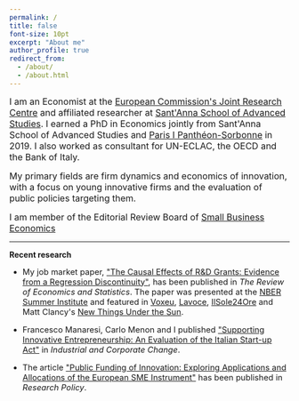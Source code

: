 ```yaml
---
permalink: /
title: false
font-size: 10pt
excerpt: "About me"
author_profile: true
redirect_from: 
  - /about/
  - /about.html
---
```

<span style="font-size:12pt;">I am an Economist at the <a href="https://joint-research-centre.ec.europa.eu/index_en?prefLang=en" target="_blank" rel="noopener noreferrer">European Commission's Joint Research Centre</a> and affiliated researcher at <a href="https://www.santannapisa.it/en" target="_blank" rel="noopener noreferrer">Sant'Anna School of Advanced Studies</a>. I earned a PhD in Economics jointly from Sant'Anna School of Advanced Studies and <a href="https://centredeconomiesorbonne.cnrs.fr/en/home/" target="_blank" rel="noopener noreferrer">Paris I Panthéon-Sorbonne</a> in 2019. I also worked as consultant for UN-ECLAC, the OECD and the Bank of Italy.</span>

<span style="font-size:12pt;">My primary fields are firm dynamics and economics of innovation, with a focus on young innovative firms and the evaluation of public policies targeting them.</span>

<span style="font-size:12pt;">I am member of the Editorial Review Board of <a href="https://www.springer.com/journal/11187" target="_blank" rel="noopener noreferrer">Small Business Economics</a></span>

------

**Recent research**

* <span style="font-size:11pt;">My job market paper, <a href="https://direct.mit.edu/rest/article/doi/10.1162/rest_a_01233/112422/The-Causal-Effects-of-R-amp-D-Grants-Evidence-from" target="_blank" rel="noopener noreferrer">"The Causal Effects of R&D Grants: Evidence from a Regression Discontinuity"</a>, has been published in *The Review of Economics and Statistics*. The paper was presented at the <a href="https://conference.nber.org/sched/SI20PRINN" target="_blank" rel="noopener noreferrer">NBER Summer Institute</a> and featured in <a href="https://voxeu.org/article/causal-effects-rd-grants" target="_blank" rel="noopener noreferrer">Voxeu</a>, <a href="https://www.lavoce.info/archives/68838/buoni-investimenti-il-sostegno-a-ricerca-e-sviluppo-delle-pmi/" target="_blank" rel="noopener noreferrer">Lavoce</a>, <a href="https://albertodiminin.nova100.ilsole24ore.com/2020/06/13/seal-of-excellence-come-spendere-bene-330-milioni-di-euro/?refresh_ce=1" target="_blank" rel="noopener noreferrer">IlSole24Ore</a> and Matt Clancy's <a href="https://mattsclancy.substack.com/p/an-example-of-high-returns-to-publicly" target="_blank" rel="noopener noreferrer">New Things Under the Sun</a>.</span>

* <span style="font-size:11pt;">Francesco Manaresi, Carlo Menon and I published <a href="https://academic.oup.com/icc/article/30/6/1591/6366122" target="_blank" rel="noopener noreferrer">"Supporting Innovative Entrepreneurship: An Evaluation of the Italian Start-up Act"</a> in *Industrial and Corporate Change*.</span>

* <span style="font-size:11pt;">The article <a href="https://www.sciencedirect.com/science/article/pii/S0048733320302067" target="_blank" rel="noopener noreferrer">"Public Funding of Innovation: Exploring Applications and Allocations of the European SME Instrument"</a> has been published in *Research Policy*.</span>
